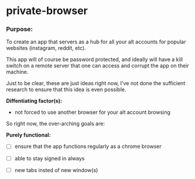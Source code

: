 # private-browser

### Purpose:
To create an app that servers as a hub for all your alt accounts for popular websites (instagram, reddit, etc).

This app will of course be password protected, and ideally will have a kill switch on a remote server that one can access and corrupt the app on their machine.

Just to be clear, these are just ideas right now, I've not done the sufficient research to ensure that this idea is even possible.

**Diffentiating factor(s):** 
- not forced to use another browser for your alt account browsing

So right now, the over-arching goals are:

**Purely functional:**
- [ ] ensure that the app functions regularly as a chrome browser
- [ ] able to stay signed in always
- [ ] new tabs insted of new window(s)

